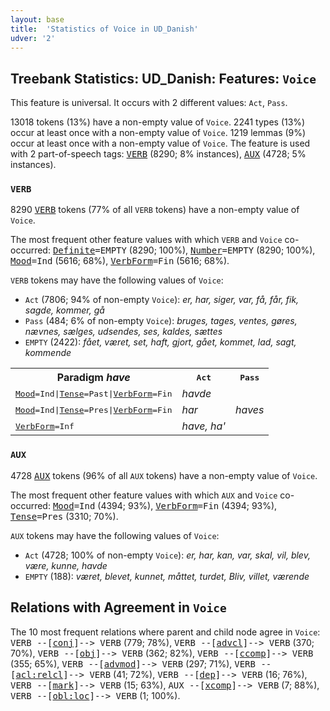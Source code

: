 ```yaml
---
layout: base
title:  'Statistics of Voice in UD_Danish'
udver: '2'
---
```


## Treebank Statistics: UD_Danish: Features: `Voice`

This feature is universal.
It occurs with 2 different values: `Act`, `Pass`.

13018 tokens (13%) have a non-empty value of `Voice`.
2241 types (13%) occur at least once with a non-empty value of `Voice`.
1219 lemmas (9%) occur at least once with a non-empty value of `Voice`.
The feature is used with 2 part-of-speech tags: <tt><a href="da-pos-VERB.html">VERB</a></tt> (8290; 8% instances), <tt><a href="da-pos-AUX.html">AUX</a></tt> (4728; 5% instances).

### `VERB`

8290 <tt><a href="da-pos-VERB.html">VERB</a></tt> tokens (77% of all `VERB` tokens) have a non-empty value of `Voice`.

The most frequent other feature values with which `VERB` and `Voice` co-occurred: <tt><a href="da-feat-Definite.html">Definite</a></tt><tt>=EMPTY</tt> (8290; 100%), <tt><a href="da-feat-Number.html">Number</a></tt><tt>=EMPTY</tt> (8290; 100%), <tt><a href="da-feat-Mood.html">Mood</a></tt><tt>=Ind</tt> (5616; 68%), <tt><a href="da-feat-VerbForm.html">VerbForm</a></tt><tt>=Fin</tt> (5616; 68%).

`VERB` tokens may have the following values of `Voice`:

* `Act` (7806; 94% of non-empty `Voice`): <em>er, har, siger, var, få, får, fik, sagde, kommer, gå</em>
* `Pass` (484; 6% of non-empty `Voice`): <em>bruges, tages, ventes, gøres, nævnes, sælges, udsendes, ses, kaldes, sættes</em>
* `EMPTY` (2422): <em>fået, været, set, haft, gjort, gået, kommet, lad, sagt, kommende</em>

<table>
  <tr><th>Paradigm <i>have</i></th><th><tt>Act</tt></th><th><tt>Pass</tt></th></tr>
  <tr><td><tt><tt><a href="da-feat-Mood.html">Mood</a></tt><tt>=Ind</tt>|<tt><a href="da-feat-Tense.html">Tense</a></tt><tt>=Past</tt>|<tt><a href="da-feat-VerbForm.html">VerbForm</a></tt><tt>=Fin</tt></tt></td><td><em>havde</em></td><td></td></tr>
  <tr><td><tt><tt><a href="da-feat-Mood.html">Mood</a></tt><tt>=Ind</tt>|<tt><a href="da-feat-Tense.html">Tense</a></tt><tt>=Pres</tt>|<tt><a href="da-feat-VerbForm.html">VerbForm</a></tt><tt>=Fin</tt></tt></td><td><em>har</em></td><td><em>haves</em></td></tr>
  <tr><td><tt><tt><a href="da-feat-VerbForm.html">VerbForm</a></tt><tt>=Inf</tt></tt></td><td><em>have, ha'</em></td><td></td></tr>
</table>

### `AUX`

4728 <tt><a href="da-pos-AUX.html">AUX</a></tt> tokens (96% of all `AUX` tokens) have a non-empty value of `Voice`.

The most frequent other feature values with which `AUX` and `Voice` co-occurred: <tt><a href="da-feat-Mood.html">Mood</a></tt><tt>=Ind</tt> (4394; 93%), <tt><a href="da-feat-VerbForm.html">VerbForm</a></tt><tt>=Fin</tt> (4394; 93%), <tt><a href="da-feat-Tense.html">Tense</a></tt><tt>=Pres</tt> (3310; 70%).

`AUX` tokens may have the following values of `Voice`:

* `Act` (4728; 100% of non-empty `Voice`): <em>er, har, kan, var, skal, vil, blev, være, kunne, havde</em>
* `EMPTY` (188): <em>været, blevet, kunnet, måttet, turdet, Bliv, villet, værende</em>

## Relations with Agreement in `Voice`

The 10 most frequent relations where parent and child node agree in `Voice`:
<tt>VERB --[<tt><a href="da-dep-conj.html">conj</a></tt>]--> VERB</tt> (779; 78%),
<tt>VERB --[<tt><a href="da-dep-advcl.html">advcl</a></tt>]--> VERB</tt> (370; 70%),
<tt>VERB --[<tt><a href="da-dep-obj.html">obj</a></tt>]--> VERB</tt> (362; 82%),
<tt>VERB --[<tt><a href="da-dep-ccomp.html">ccomp</a></tt>]--> VERB</tt> (355; 65%),
<tt>VERB --[<tt><a href="da-dep-advmod.html">advmod</a></tt>]--> VERB</tt> (297; 71%),
<tt>VERB --[<tt><a href="da-dep-acl-relcl.html">acl:relcl</a></tt>]--> VERB</tt> (41; 72%),
<tt>VERB --[<tt><a href="da-dep-dep.html">dep</a></tt>]--> VERB</tt> (16; 76%),
<tt>VERB --[<tt><a href="da-dep-mark.html">mark</a></tt>]--> VERB</tt> (15; 63%),
<tt>AUX --[<tt><a href="da-dep-xcomp.html">xcomp</a></tt>]--> VERB</tt> (7; 88%),
<tt>VERB --[<tt><a href="da-dep-obl-loc.html">obl:loc</a></tt>]--> VERB</tt> (1; 100%).


